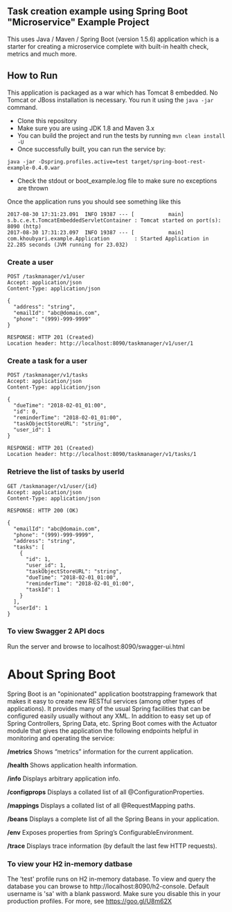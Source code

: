 ## Task creation example using  Spring Boot "Microservice" Example Project

This uses Java / Maven / Spring Boot (version 1.5.6) application which is a starter for creating a microservice complete with built-in health check, metrics and much more.

## How to Run 

This application is packaged as a war which has Tomcat 8 embedded. No Tomcat or JBoss installation is necessary. You run it using the ```java -jar``` command.

* Clone this repository 
* Make sure you are using JDK 1.8 and Maven 3.x
* You can build the project and run the tests by running ```mvn clean install -U```
* Once successfully built, you can run the service by:
```
java -jar -Dspring.profiles.active=test target/spring-boot-rest-example-0.4.0.war
```
* Check the stdout or boot_example.log file to make sure no exceptions are thrown

Once the application runs you should see something like this
```
2017-08-30 17:31:23.091  INFO 19387 --- [           main] s.b.c.e.t.TomcatEmbeddedServletContainer : Tomcat started on port(s): 8090 (http)
2017-08-30 17:31:23.097  INFO 19387 --- [           main] com.khoubyari.example.Application        : Started Application in 22.285 seconds (JVM running for 23.032)
```

### Create a user

```
POST /taskmanager/v1/user
Accept: application/json
Content-Type: application/json

{
  "address": "string",
  "emailId": "abc@domain.com",
  "phone": "(999)-999-9999"
}

RESPONSE: HTTP 201 (Created)
Location header: http://localhost:8090/taskmanager/v1/user/1
```

### Create a task for a user

```
POST /taskmanager/v1/tasks
Accept: application/json
Content-Type: application/json

{
  "dueTime": "2018-02-01_01:00",
  "id": 0,
  "reminderTime": "2018-02-01_01:00",
  "taskObjectStoreURL": "string",
  "user_id": 1
}

RESPONSE: HTTP 201 (Created)
Location header: http://localhost:8090/taskmanager/v1/tasks/1
```

### Retrieve the list of tasks by userId

```
GET /taskmanager/v1/user/{id}
Accept: application/json
Content-Type: application/json

RESPONSE: HTTP 200 (OK)

{
  "emailId": "abc@domain.com",
  "phone": "(999)-999-9999",
  "address": "string",
  "tasks": [
    {
      "id": 1,
      "user_id": 1,
      "taskObjectStoreURL": "string",
      "dueTime": "2018-02-01_01:00",
      "reminderTime": "2018-02-01_01:00",
      "taskId": 1
    }
  ],
  "userId": 1
}

```


### To view Swagger 2 API docs

Run the server and browse to localhost:8090/swagger-ui.html

# About Spring Boot

Spring Boot is an "opinionated" application bootstrapping framework that makes it easy to create new RESTful services (among other types of applications). It provides many of the usual Spring facilities that can be configured easily usually without any XML. In addition to easy set up of Spring Controllers, Spring Data, etc. Spring Boot comes with the Actuator module that gives the application the following endpoints helpful in monitoring and operating the service:

**/metrics** Shows “metrics” information for the current application.

**/health** Shows application health information.

**/info** Displays arbitrary application info.

**/configprops** Displays a collated list of all @ConfigurationProperties.

**/mappings** Displays a collated list of all @RequestMapping paths.

**/beans** Displays a complete list of all the Spring Beans in your application.

**/env** Exposes properties from Spring’s ConfigurableEnvironment.

**/trace** Displays trace information (by default the last few HTTP requests).

### To view your H2 in-memory datbase

The 'test' profile runs on H2 in-memory database. To view and query the database you can browse to http://localhost:8090/h2-console. Default username is 'sa' with a blank password. Make sure you disable this in your production profiles. For more, see https://goo.gl/U8m62X
